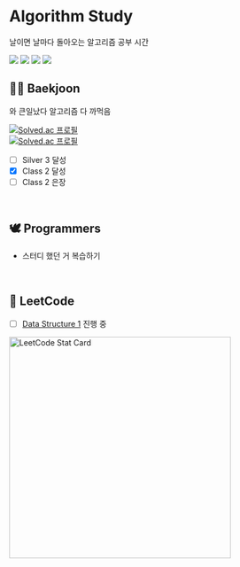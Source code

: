 # Algorithm Study 
날이면 날마다 돌아오는 알고리즘 공부 시간

<img src="https://img.shields.io/badge/LeetCode-FFA116?style=flat-square&logo=leetcode&logoColor=white" /> <img src="https://img.shields.io/badge/Git-F05032?style=flat-square&logo=git&logoColor=white" />
<img src="https://img.shields.io/badge/Python-3776AB?style=flat-square&logo=python&logoColor=white"/>
<img src="https://img.shields.io/badge/sublimetext-FF9800?style=flat-square&logo=sublimetext&logoColor=white"/>

## 👩‍💻 Baekjoon
와 큰일났다 알고리즘 다 까먹음

[![Solved.ac 프로필](http://mazassumnida.wtf/api/v2/generate_badge?boj=unpieceof)](https://solved.ac/unpieceof)
<br />
[![Solved.ac 프로필](http://mazassumnida.wtf/api/mini/generate_badge?boj=unpieceof)](https://solved.ac/unpieceof)

- [ ] Silver 3 달성
- [X] Class 2 달성
- [ ] Class 2 은장

<br />

## 🕊 Programmers
- 스터디 했던 거 복습하기

<br />

## 🌟 LeetCode 
- [ ] [Data Structure 1](https://leetcode.com/study-plan/data-structure/?progress=81jvahh) 진행 중

<img alt="LeetCode Stat Card" src="https://apu5rh8gxk.execute-api.us-east-1.amazonaws.com/default/leetcode-stats?username=unpieceof" width="400"/>
